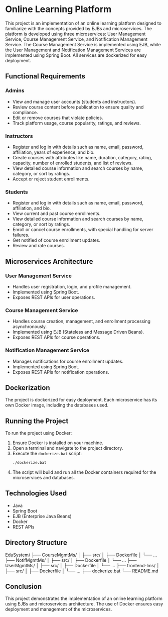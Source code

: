 # Online Learning Platform

This project is an implementation of an online learning platform designed to familiarize with the concepts provided by EJBs and microservices. The platform is developed using three microservices: User Management Service, Course Management Service, and Notification Management Service. The Course Management Service is implemented using EJB, while the User Management and Notification Management Services are implemented using Spring Boot. All services are dockerized for easy deployment.

## Functional Requirements

### Admins
- View and manage user accounts (students and instructors).
- Review course content before publication to ensure quality and compliance.
- Edit or remove courses that violate policies.
- Track platform usage, course popularity, ratings, and reviews.

### Instructors
- Register and log in with details such as name, email, password, affiliation, years of experience, and bio.
- Create courses with attributes like name, duration, category, rating, capacity, number of enrolled students, and list of reviews.
- View detailed course information and search courses by name, category, or sort by ratings.
- Accept or reject student enrollments.

### Students
- Register and log in with details such as name, email, password, affiliation, and bio.
- View current and past course enrollments.
- View detailed course information and search courses by name, category, or sort by ratings.
- Enroll or cancel course enrollments, with special handling for server failures.
- Get notified of course enrollment updates.
- Review and rate courses.

## Microservices Architecture

### User Management Service
- Handles user registration, login, and profile management.
- Implemented using Spring Boot.
- Exposes REST APIs for user operations.

### Course Management Service
- Handles course creation, management, and enrollment processing asynchronously.
- Implemented using EJB (Stateless and Message Driven Beans).
- Exposes REST APIs for course operations.

### Notification Management Service
- Manages notifications for course enrollment updates.
- Implemented using Spring Boot.
- Exposes REST APIs for notification operations.

## Dockerization

The project is dockerized for easy deployment. Each microservice has its own Docker image, including the databases used.

## Running the Project

To run the project using Docker:

1. Ensure Docker is installed on your machine.
2. Open a terminal and navigate to the project directory.
3. Execute the `dockerize.bat` script:
   ```bash
   ./dockerize.bat
4. The script will build and run all the Docker containers required for the microservices and databases.

## Technologies Used
- Java
- Spring Boot
- EJB (Enterprise Java Beans)
- Docker
- REST APIs

## Directory Structure

EduSystem/
├── CourseMgmtMs/
│ ├── src/
│ ├── Dockerfile
│ └── ...
├── NotifMgmtMs/
│ ├── src/
│ ├── Dockerfile
│ └── ...
├── UserMgmtMs/
│ ├── src/
│ ├── Dockerfile
│ └── ...
├── frontend-lms/
│ ├── src/
│ ├── Dockerfile
│ └── ...
├── dockerize.bat
└── README.md

## Conclusion
This project demonstrates the implementation of an online learning platform using EJBs and microservices architecture. The use of Docker ensures easy deployment and management of the microservices.    
